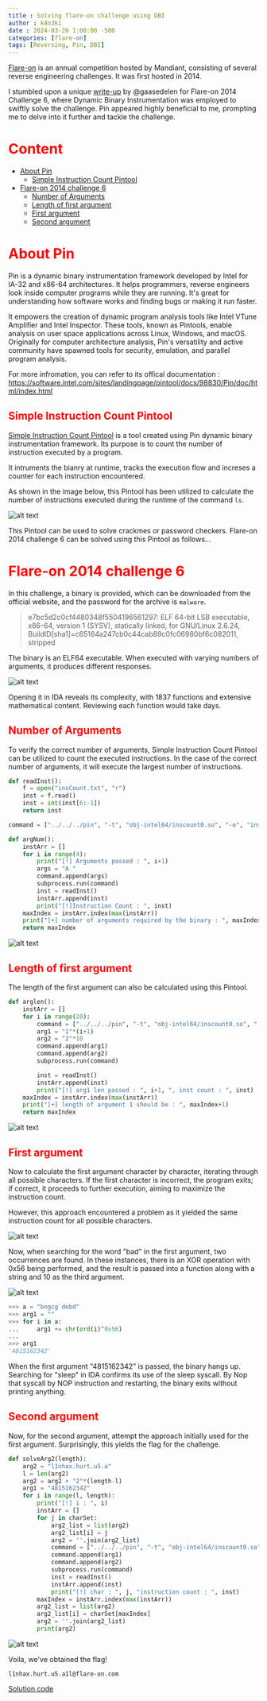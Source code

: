 ```yaml
---
title : Solving flare-on challenge using DBI
author : k4n3ki
date : 2024-03-20 1:00:00 -500
categories: [flare-on]
tags: [Reversing, Pin, DBI]
---
```



[Flare-on](https://flare-on.com/) is an annual competition hosted by Mandiant, consisting of several reverse engineering challenges. It was first hosted in 2014.

I stumbled upon a unique [write-up](https://gaasedelen.blogspot.com/2014/09/solving-fireeyes-flare-on-six-via-side.html) by @gaasedelen for Flare-on 2014 Challenge 6, where Dynamic Binary Instrumentation was employed to swiftly solve the challenge. Pin appeared highly beneficial to me, prompting me to delve into it further and tackle the challenge.

# <span style = "color:red;">**Content**</span>
- [About Pin](#about-pin)
    - [Simple Instruction Count Pintool](#simple-instruction-count-pintool)
- [Flare-on 2014 challenge 6](#flare-on-2014-challenge-6)
    - [Number of Arguments](#number-of-arguments)
    - [Length of first argument](#length-of-first-argument)
    - [First argument](#first-argument)
    - [Second argument](#second-argument)

# <span style = "color:red;">About Pin</span>

Pin is a dynamic binary instrumentation framework developed by Intel for IA-32 and x86-64 architectures. It helps programmers, reverse engineers look inside computer programs while they are running. It's great for understanding how software works and finding bugs or making it run faster. 

It empowers the creation of dynamic program analysis tools like Intel VTune Amplifier and Intel Inspector. These tools, known as Pintools, enable analysis on user space applications across Linux, Windows, and macOS. Originally for computer architecture analysis, Pin's versatility and active community have spawned tools for security, emulation, and parallel program analysis.

For more infromation, you can refer to its offical documentation : https://software.intel.com/sites/landingpage/pintool/docs/98830/Pin/doc/html/index.html

## <span style = "color:red;">Simple Instruction Count Pintool</span>

[Simple Instruction Count Pintool](https://software.intel.com/sites/landingpage/pintool/docs/98830/Pin/doc/html/index.html#SimpleCount) is a tool created using Pin dynamic binary instrumentation framework. Its purpose is to count the number of instruction executed by a program.

It intruments the bianry at runtime, tracks the execution flow and increses a counter for each instruction encountered.

As shown in the image below, this Pintool has been utilized to calculate the number of instructions executed during the runtime of the command `ls`.

<img alt="alt text" src="/assets/img/flare2014_6/inscount.jpg">

This Pintool can be used to solve crackmes or password checkers. Flare-on 2014 challenge 6 can be solved using this Pintool as follows...

# <span style = "color:red;">Flare-on 2014 challenge 6</span>

In this challenge, a binary is provided, which can be downloaded from the official website, and the password for the archive is `malware`.

> e7bc5d2c0cf4480348f5504196561297: ELF 64-bit LSB executable, x86-64, version 1 (SYSV), statically linked, for GNU/Linux 2.6.24, BuildID[sha1]=c65164a247cb0c44cab89c0fc06980bf6c082011, stripped

The binary is an ELF64 executable. When executed with varying numbers of arguments, it produces different responses.

<img alt="alt text" src="/assets/img/flare2014_6/run.jpg">

Opening it in IDA reveals its complexity, with 1837 functions and extensive mathematical content. Reviewing each function would take days.

## <span style = "color:red;">Number of Arguments</span>

To verify the correct number of arguments, Simple Instruction Count Pintool can be utilized to count the executed instructions. In the case of the correct number of arguments, it will execute the largest number of instructions.

```python
def readInst():
    f = open("insCount.txt", "r")
    inst = f.read()
    inst = int(inst[6:-1])
    return inst

command = ["../../../pin", "-t", "obj-intel64/inscount0.so", "-o", "insCount.txt", "--", "./e7bc5d2c0cf4480348f5504196561297"]

def argNum():
    instArr = []
    for i in range(4):
        print("[!] Arguments passed : ", i+1)
        args = "A "
        command.append(args)
        subprocess.run(command)
        inst = readInst()
        instArr.append(inst)
        print("[!]Instruction Count : ", inst)
    maxIndex = instArr.index(max(instArr))
    print("[+] number of arguments required by the binary : ", maxIndex+1)
    return maxIndex
```

<img alt="alt text" src="/assets/img/flare2014_6/args.jpg">

## <span style = "color:red;">Length of first argument</span>

The length of the first argument can also be calculated using this Pintool.

```python
def arglen():
    instArr = []
    for i in range(20):
        command = ["../../../pin", "-t", "obj-intel64/inscount0.so", "-o", "insCount.txt", "--", "./e7bc5d2c0cf4480348f5504196561297"]
        arg1 = "1"*(i+1)
        arg2 = "2"*10
        command.append(arg1)
        command.append(arg2)
        subprocess.run(command)

        inst = readInst()
        instArr.append(inst)
        print("[!] arg1 len passed : ", i+1, ", inst count : ", inst)
    maxIndex = instArr.index(max(instArr))
    print("[+] length of argument 1 should be : ", maxIndex+1)
    return maxIndex
```

<img alt="alt text" src="/assets/img/flare2014_6/arg1len.jpg">

## <span style = "color:red;">First argument</span>

Now to calculate the first argument character by character, iterating through all possible characters. If the first character is incorrect, the program exits; if correct, it proceeds to further execution, aiming to maximize the instruction count. 

However, this approach encountered a problem as it yielded the same instruction count for all possible characters.

<img alt="alt text" src="/assets/img/flare2014_6/arg1p.jpg">

Now, when searching for the word "bad" in the first argument, two occurrences are found. In these instances, there is an XOR operation with 0x56 being performed, and the result is passed into a function along with a string and 10 as the third argument.

<img alt="alt text" src="/assets/img/flare2014_6/xor.jpg">

```python
>>> a = "bngcg`debd"
>>> arg1 = ""
>>> for i in a:
...     arg1 += chr(ord(i)^0x56)
... 
>>> arg1
'4815162342'
```

When the first argument "4815162342" is passed, the binary hangs up. Searching for "sleep" in IDA confirms its use of the sleep syscall. By Nop that syscall by NOP instruction and restarting, the binary exits without printing anything.

## <span style = "color:red;">Second argument</span>

Now, for the second argument, attempt the approach initially used for the first argument. Surprisingly, this yields the flag for the challenge.

```python
def solveArg2(length):
    arg2 = "l1nhax.hurt.u5.a"
    l = len(arg2)
    arg2 = arg2 + "2"*(length-l)
    arg1 = "4815162342"
    for i in range(l, length):
        print("[!] i : ", i)
        instArr = []
        for j in charSet:
            arg2_list = list(arg2)
            arg2_list[i] = j
            arg2 = ''.join(arg2_list)
            command = ["../../../pin", "-t", "obj-intel64/inscount0.so", "-o", "insCount.txt", "--", "./e7bc5d2c0cf4480348f5504196561297"]
            command.append(arg1)
            command.append(arg2)
            subprocess.run(command)
            inst = readInst()
            instArr.append(inst)
            print("[!] char : ", j, "instruction count : ", inst)
        maxIndex = instArr.index(max(instArr))
        arg2_list = list(arg2)
        arg2_list[i] = charSet[maxIndex]
        arg2 = ''.join(arg2_list)
        print(arg2)
```

<img alt="alt text" src="/assets/img/flare2014_6/sol.jpg">

Voila, we've obtained the flag!

```
l1nhax.hurt.u5.a1l@flare-on.com
```

[Solution code](https://raw.githubusercontent.com/0xk4n3ki/Pin-framework/main/flare-on%202014%20chall%206/sol.py)
